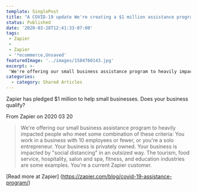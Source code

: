 ```yaml
---
template: SinglePost
title: "A COVID-19 update We're creating a $1 million assistance program for our most impacted small business customers"
status: Published
date: '2020-03-28T12:41:33-07:00'
tags:
 - Zapier
 -
 - Zapier
 - '*ecommerce,Unsaved'
featuredImage: '../images/1584760143.jpg'
excerpt: >-
 'We're offering our small business assistance program to heavily impacted people who meet some combination of these criteria: You work in a business with 10 employees or fewer, or you're a solo entrepreneur. Your business is privately owned. Your business is impacted by "social distancing" in an outsized way. The tourism, food service, hospitality, salon and spa, fitness, and education industries are some examples. You're a current Zapier customer.'
categories:
  - category: Shared Articles
---
```

Zapier has pledged $1 million to help small businesses. Does your business qualify?

From Zapier on 2020 03 20
> We're offering our small business assistance program to heavily impacted people who meet some combination of these criteria: You work in a business with 10 employees or fewer, or you're a solo entrepreneur. Your business is privately owned. Your business is impacted by "social distancing" in an outsized way. The tourism, food service, hospitality, salon and spa, fitness, and education industries are some examples. You're a current Zapier customer.

[Read more at Zapier] (https://zapier.com/blog/covid-19-assistance-program/)

